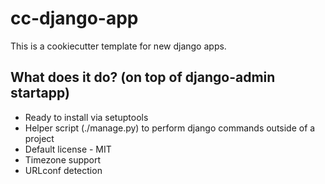 cc-django-app
====

This is a cookiecutter template for new django apps.

What does it do? (on top of django-admin startapp)
---
* Ready to install via setuptools
* Helper script (./manage.py) to perform django commands
  outside of a project
* Default license - MIT
* Timezone support
* URLconf detection
